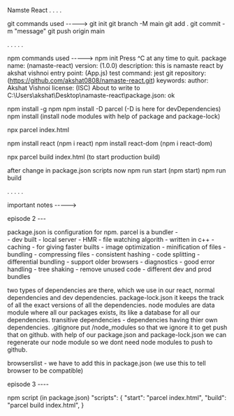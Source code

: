 Namste React
.
.
.
.



git commands used ----->
git init
git branch -M main
git add . 
git commit -m "message"
git push origin main

.
.
.
.
.



npm commands used ----->
npm init
Press ^C at any time to quit.
package name: (namaste-react)
version: (1.0.0)
description: this is namaste react by akshat vishnoi
entry point: (App.js)
test command: jest
git repository: (https://github.com/akshat0808/namaste-react.git)
keywords: 
author: Akshat Vishnoi
license: (ISC)
About to write to C:\Users\akshat\Desktop\namaste-react\package.json:
ok

npm install -g npm
npm install -D parcel (-D is here for devDependencies)
npm install (install node modules with help of package and package-lock)

npx parcel index.html

npm install react (npm i react)
npm install react-dom (npm i react-dom)

npx parcel build index.html (to start production build)

after change in package.json scripts now 
npm run start (npm start)
npm run build



.
.
.
.
.


important notes ----->

episode 2 ---

package.json is configuration for npm.
parcel is a bundler -  
        - dev built
        - local server
        - HMR
        - file watching algorith - written in c++
        - caching - for giving faster builts
        - image optimization 
        - minification of files
        - bundling
        - compressing files
        - consistent hashing
        - code splitting
        - differential bundling - support older browsers 
        - diagnostics
        - good error handling
        - tree shaking - remove unused code
        - different dev and prod bundles

two types of dependencies are there, which we use in our react, normal dependencies and dev dependencies.
package-lock.json it keeps the track of all the exact versions of all the dependencies.
node modules are data module where all our packages exists, its like a database for all our dependencies.
transitive dependencies - dependencies having thier own dependencies.
.gitignore put /node_modules so that we ignore it to get push that on github.
with help of our package.json and package-lock.json we can regenerate our node module so we dont need node modules to push to github.

browserslist - we have to add this in package.json (we use this to tell browser to be compatible)



episode 3 ----

npm script (in package.json)
  "scripts": {
    "start": "parcel index.html",
    "build": "parcel build index.html",
  }